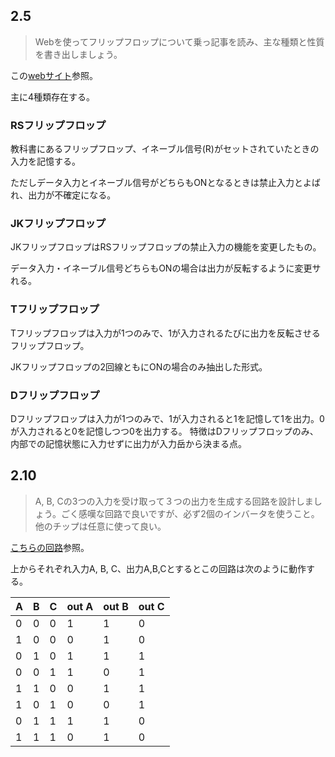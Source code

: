 ## 2.5

> Webを使ってフリップフロップについて乗っ記事を読み、主な種類と性質を書き出しましょう。

この[webサイト](https://edu.isc.chubu.ac.jp/naga/dec/dec5.html)参照。

主に4種類存在する。
### RSフリップフロップ

教科書にあるフリップフロップ、イネーブル信号(R)がセットされていたときの入力を記憶する。

ただしデータ入力とイネーブル信号がどちらもONとなるときは禁止入力とよばれ、出力が不確定になる。
### JKフリップフロップ

JKフリップフロップはRSフリップフロップの禁止入力の機能を変更したもの。

データ入力・イネーブル信号どちらもONの場合は出力が反転するように変更サれる。
### Tフリップフロップ

Tフリップフロップは入力が1つのみで、1が入力されるたびに出力を反転させるフリップフロップ。

JKフリップフロップの2回線ともにONの場合のみ抽出した形式。
### Dフリップフロップ

Dフリップフロップは入力が1つのみで、1が入力されると1を記憶して1を出力。0が入力されると0を記憶しつつ0を出力する。
特徴はDフリップフロップのみ、内部での記憶状態に入力せずに出力が入力岳から決まる点。

## 2.10

> A, B, Cの3つの入力を受け取って３つの出力を生成する回路を設計しましょう。ごく感嘆な回路で良いですが、必ず2個のインバータを使うこと。他のチップは任意に使って良い。

[こちらの回路](https://kazuhikoarase.github.io/simcirjs/#-MmfPsoK-YtTutFODYou)参照。


上からそれぞれ入力A, B, C、出力A,B,Cとするとこの回路は次のように動作する。


| A | B | C | out A | out B | out C |
|---|---|---|-------|-------|-------|
| 0 | 0 | 0 | 1     | 1     | 0     |
| 1 | 0 | 0 | 0     | 1     | 0     |
| 0 | 1 | 0 | 1     | 1     | 1     |
| 0 | 0 | 1 | 1     | 0     | 1     |
| 1 | 1 | 0 | 0     | 1     | 1     |
| 1 | 0 | 1 | 0     | 0     | 1     |
| 0 | 1 | 1 | 1     | 1     | 0     |
| 1 | 1 | 1 | 0     | 1     | 0     |
